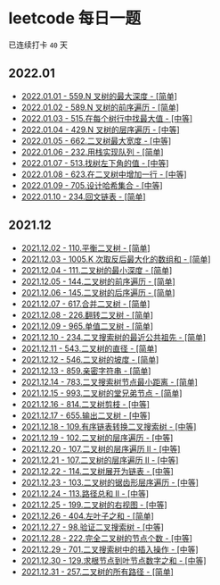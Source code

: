 # leetcode 每日一题

已连续打卡 `40` 天

## 2022.01

-   [2022.01.01 - 559.N 叉树的最大深度 - [简单]](./src/559/index.ts)
-   [2022.01.02 - 589.N 叉树的前序遍历 - [简单]](./src/589/index.ts)
-   [2022.01.03 - 515.在每个树行中找最大值 - [中等]](./src/515/index.ts)
-   [2022.01.04 - 429.N 叉树的层序遍历 - [中等]](./src/429/index.ts)
-   [2022.01.05 - 662.二叉树最大宽度 - [中等]](./src/662/index.ts)
-   [2022.01.06 - 232.用栈实现队列 - [简单]](./src/232/index.ts)
-   [2022.01.07 - 513.找树左下角的值 - [中等]](./src/513/index.ts)
-   [2022.01.08 - 623.在二叉树中增加一行 - [中等]](./src/623/index.ts)
-   [2022.01.09 - 705.设计哈希集合 - [中等]](./src/705/index.ts)
-   [2022.01.10 - 234.回文链表 - [简单]](./src/234/index.ts)

## 2021.12

-   [2021.12.02 - 110.平衡二叉树 - [简单]](./src/110/index.ts)
-   [2021.12.03 - 1005.K 次取反后最大化的数组和 - [简单]](./src/1005/index.ts)
-   [2021.12.04 - 111.二叉树的最小深度 - [简单]](./src/111/index.ts)
-   [2021.12.05 - 144.二叉树的前序遍历 - [简单]](./src/144/index.ts)
-   [2021.12.06 - 145.二叉树的后序遍历 - [简单]](./src/145/index.ts)
-   [2021.12.07 - 617.合并二叉树 - [简单]](./src/617/index.ts)
-   [2021.12.08 - 226.翻转二叉树 - [简单]](./src/226/index.ts)
-   [2021.12.09 - 965.单值二叉树 - [简单]](./src/965/index.ts)
-   [2021.12.10 - 234.二叉搜索树的最近公共祖先 - [简单]](./src/235/index.ts)
-   [2021.12.11 - 543.二叉树的直径 - [简单]](./src/543/index.ts)
-   [2021.12.12 - 546.二叉树的坡度 - [简单]](./src/546/index.ts)
-   [2021.12.13 - 859.亲密字符串 - [简单]](./src/859/index.ts)
-   [2021.12.14 - 783.二叉搜索树节点最小距离 - [简单]](./src/783/index.ts)
-   [2021.12.15 - 993.二叉树的堂兄弟节点 - [简单]](./src/993/index.ts)
-   [2021.12.16 - 814.二叉树剪枝 - [中等]](./src/814/index.ts)
-   [2021.12.17 - 655.输出二叉树 - [中等]](./src/655/index.ts)
-   [2021.12.18 - 109.有序链表转换二叉搜索树 - [中等]](./src/109/index.ts)
-   [2021.12.19 - 102.二叉树的层序遍历 - [中等]](./src/102/index.ts)
-   [2021.12.20 - 107.二叉树的层序遍历 II - [中等]](./src/107/index.ts)
-   [2021.12.21 - 107.二叉树的层序遍历 II - [中等]](./src/107/index.ts)
-   [2021.12.22 - 114.二叉树展开为链表 - [中等]](./src/114/index.ts)
-   [2021.12.23 - 103.二叉树的锯齿形层序遍历 - [中等]](./src/103/index.ts)
-   [2021.12.24 - 113.路径总和 II - [中等]](./src/113/index.ts)
-   [2021.12.25 - 199.二叉树的右视图 - [中等]](./src/199/index.ts)
-   [2021.12.26 - 404.左叶子之和 - [简单]](./src/404/index.ts)
-   [2021.12.27 - 98.验证二叉搜索树 - [中等]](./src/98/index.ts)
-   [2021.12.28 - 222.完全二叉树的节点个数 - [中等]](./src/222/index.ts)
-   [2021.12.29 - 701.二叉搜索树中的插入操作 - [中等]](./src/701/index.ts)
-   [2021.12.30 - 129.求根节点到叶节点数字之和 - [中等]](./src/129/index.ts)
-   [2021.12.31 - 257.二叉树的所有路径 - [简单]](./src/257/index.ts)
